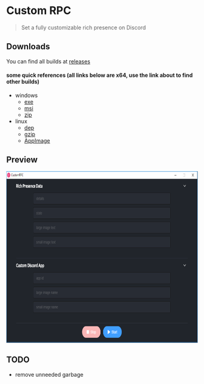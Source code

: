 # Custom RPC
> Set a fully customizable rich presence on Discord

## Downloads
You can find all builds at [releases](https://github.com/KurozeroPB/CustomRPC/releases)

#### some quick references (all links below are x64, use the link about to find other builds)
- windows
  - [exe](https://github.com/KurozeroPB/CustomRPC/releases/download/v0.0.1/custom-rpc_0.0.1.exe)
  - [msi](https://github.com/KurozeroPB/CustomRPC/releases/download/v0.0.1/custom-rpc_0.0.1.msi)
  - [zip](https://github.com/KurozeroPB/CustomRPC/releases/download/v0.0.1/custom-rpc-0.0.1-win.zip)
- linux
  - [dep](https://github.com/KurozeroPB/CustomRPC/releases/download/v0.0.1/custom-rpc_0.0.1_amd64.deb)
  - [gzip](https://github.com/KurozeroPB/CustomRPC/releases/download/v0.0.1/custom-rpc-0.0.1.tar.gz)
  - [AppImage](https://github.com/KurozeroPB/CustomRPC/releases/download/v0.0.1/custom-rpc_0.0.1.AppImage)

## Preview
<img src="assets/preview.png" height="450">

## TODO
- remove unneeded garbage
